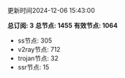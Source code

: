更新时间2024-12-06 15:43:00

**总订阅: 3**
**总节点: 1455**
**有效节点: 1064**
- ss节点: 305
- v2ray节点: 712
- trojan节点: 32
- ssr节点: 15
